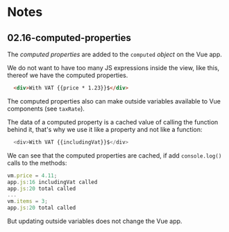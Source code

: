 # Notes

## 02.16-computed-properties

The _computed properties_ are added to the `computed` _object_ on the Vue app.

We do not want to have too many JS expressions inside the view, like this, thereof we have the computed properties.

```html
  <div>With VAT {{price * 1.23}}$</div>
```

The computed properties also can make outside variables available to Vue components (see `taxRate`).

The data of a computed property is a cached value of calling the function behind it, that's why we use it like a property and not like a function:

```js
  <div>With VAT {{includingVat}}$</div>
```

We can see that the computed properties are cached, if add `console.log()` calls to the methods:

```js
vm.price = 4.11;
app.js:16 includingVat called
app.js:20 total called
...
vm.items = 3;
app.js:20 total called
```

But updating outside variables does not change the Vue app.
